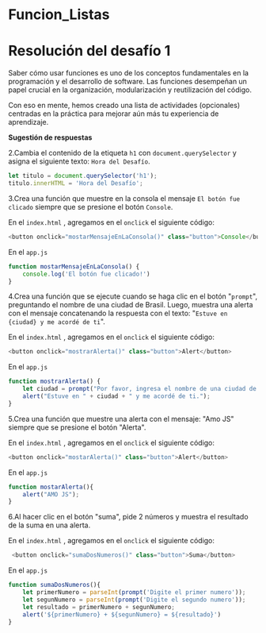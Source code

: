 # Funcion_Listas


# Resolución del desafío 1

Saber cómo usar funciones es uno de los conceptos fundamentales en la programación y el desarrollo de software. Las funciones desempeñan un papel crucial en la organización, modularización y reutilización del código.

Con eso en mente, hemos creado una lista de actividades (opcionales) centradas en la práctica para mejorar aún más tu experiencia de aprendizaje.

**Sugestión de respuestas**

2.Cambia el contenido de la etiqueta `h1` con `document.querySelector` y asigna el siguiente texto: `Hora del Desafío`.

```javascript
let titulo = document.querySelector('h1');
titulo.innerHTML = 'Hora del Desafío';
```

3.Crea una función que muestre en la consola el mensaje `El botón fue clicado` siempre que se presione el botón `Console`.

En el `index.html` , agregamos en el `onclick` el siguiente código:

```javascript
<button onclick="mostarMensajeEnLaConsola()" class="button">Console</button>
```

En el `app.js`

```js
function mostarMensajeEnLaConsola() {
    console.log('El botón fue clicado!')
}
```

4.Crea una función que se ejecute cuando se haga clic en el botón "`prompt`", preguntando el nombre de una ciudad de Brasil. Luego, muestra una alerta con el mensaje concatenando la respuesta con el texto: "`Estuve en {ciudad} y me acordé de ti`".

En el `index.html` , agregamos en el `onclick` el siguiente código:

```javascript
<button onclick="mostrarAlerta()" class="button">Alert</button>
```

En el `app.js`

```js
function mostrarAlerta() {
    let ciudad = prompt("Por favor, ingresa el nombre de una ciudad de Brasil:");
    alert("Estuve en " + ciudad + " y me acordé de ti.");
}
```

5.Crea una función que muestre una alerta con el mensaje: "Amo JS" siempre que se presione el botón "Alerta".

En el `index.html` , agregamos en el `onclick` el siguiente código:

```js
<button onclick="mostarAlerta()" class="button">Alert</button>
```

En el `app.js`

```js
function mostarAlerta(){
    alert("AMO JS");
} 
```

6.Al hacer clic en el botón "suma", pide 2 números y muestra el resultado de la suma en una alerta.

En el `index.html` , agregamos en el `onclick` el siguiente código:

```js
 <button onclick="sumaDosNumeros()" class="button">Suma</button>
```

En el `app.js`

```js
function sumaDosNumeros(){
    let primerNumero = parseInt(prompt('Digite el primer numero'));
    let segunNumero = parseInt(prompt('Digite el segundo numero'));
    let resultado = primerNumero + segunNumero;
    alert('${primerNumero} + ${segunNumero} = ${resultado}')
}
```
